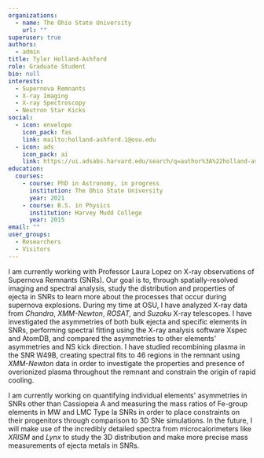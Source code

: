 ```yaml
---
organizations:
  - name: The Ohio State University
    url: ""
superuser: true
authors:
  - admin
title: Tyler Holland-Ashford
role: Graduate Student
bio: null
interests:
  - Supernova Remnants
  - X-ray Imaging
  - X-ray Spectroscopy
  - Neutron Star Kicks
social:
  - icon: envelope
    icon_pack: fas
    link: mailto:holland-ashford.1@osu.edu
  - icon: ads
    icon_pack: ai
    link: https://ui.adsabs.harvard.edu/search/q=author%3A%22holland-ashford%22&sort=date%20desc%2C%20bibcode%20desc&p_=0
education:
  courses:
    - course: PhD in Astronomy, in progress
      institution: The Ohio State University
      year: 2021
    - course: B.S. in Physics
      institution: Harvey Mudd College
      year: 2015
email: ""
user_groups:
  - Researchers
  - Visitors
---
```

I am currently working with Professor Laura Lopez on X-ray observations of Supernova Remnants (SNRs). Our goal is to, through spatially-resolved imaging and spectral analysis, study the distribution and properties of ejecta in SNRs to learn more about the processes that occur during supernova explosions. During my time at OSU, I have analyzed X-ray data from *Chandra*, *XMM-Newton*, *ROSAT,* and *Suzaku* X-ray telescopes. I have investigated the asymmetries of both bulk ejecta and specific elements in SNRs, performing spectral fitting using the X-ray analysis software Xspec and AtomDB, and compared the asymmetries to other elements' asymmetries and NS kick direction. I have studied recombining plasma in the SNR W49B, creating spectral fits to 46 regions in the remnant using *XMM-Newton* data in order to investigate the properties and presence of overionized plasma throughout the remnant and constrain the origin of rapid cooling.

I am currently working on quantifying individual elements' asymmetries in SNRs other than Cassiopeia A and measuring the mass ratios of Fe-group elements in MW and LMC Type Ia SNRs in order to place constraints on their progenitors through comparison to 3D SNe simulations. In the future, I will make use of the incredibly detailed spectra from microcalorimeters like *XRISM* and *Lynx* to study the 3D distribution and make more precise mass measurements of ejecta metals in SNRs.